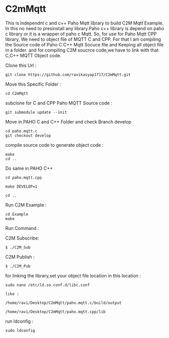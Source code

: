 # C2mMqtt

This is independnt c and c++ Paho Mqtt library to build C2M Mqtt Example.
In this no need to presinstall any library.Paho c++ library is depend on paho c library or it is a wrapper of paho c Mqtt.
So, for use for Paho Mqtt CPP library, We need to object file of MQTT C and CPP.
For that I am compiling the Source code of Paho C C++ Mqtt Socuce file and Keeping all object file in a folder.
and for compiling C2M soucrce code,we have to link with that C,C++ MQTT Object code.

Clone this Url :
	
	git clone https://github.com/ravikasyap1717/C2mMqtt.git

Move this Specific Folder :

	cd C2mMqtt
subclone for C and CPP Paho MQTT Source code :

	git submodule update --init

Move in PAHO C and C++ Folder and check Branch develop

	cd paho.mqtt.c
	git checkout develop

compile source code to generate object code :

	make
	cd ..
	
Do same in PAHO C++

	cd paho.mqtt.cpp

	make DEVELOP=1

	cd ..

Run C2M Example :

	cd Example
	make

Run Command :

C2M Subscribe:

	$ ./C2M_Sub

C2M Publish :

	$ ./C2M_Pub

for linking the library,set your object file location in this location :

	sudo nano /etc/ld.so.conf.d/libc.conf
	
	like :
	
	/home/ravi/Desktop/C2mMqtt/paho.mqtt.c/build/output

	/home/ravi/Desktop/C2mMqtt/paho.mqtt.cpp/lib

run ldconfig :

	sudo ldconfig
